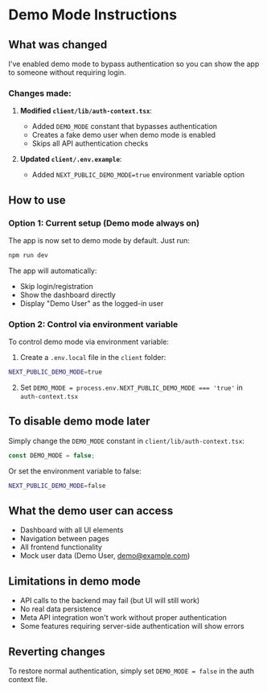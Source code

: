 # Demo Mode Instructions

## What was changed

I've enabled demo mode to bypass authentication so you can show the app to someone without requiring login.

### Changes made:

1. **Modified `client/lib/auth-context.tsx`**:

   - Added `DEMO_MODE` constant that bypasses authentication
   - Creates a fake demo user when demo mode is enabled
   - Skips all API authentication checks

2. **Updated `client/.env.example`**:
   - Added `NEXT_PUBLIC_DEMO_MODE=true` environment variable option

## How to use

### Option 1: Current setup (Demo mode always on)

The app is now set to demo mode by default. Just run:

```bash
npm run dev
```

The app will automatically:

- Skip login/registration
- Show the dashboard directly
- Display "Demo User" as the logged-in user

### Option 2: Control via environment variable

To control demo mode via environment variable:

1. Create a `.env.local` file in the `client` folder:

```bash
NEXT_PUBLIC_DEMO_MODE=true
```

2. Set `DEMO_MODE = process.env.NEXT_PUBLIC_DEMO_MODE === 'true'` in `auth-context.tsx`

## To disable demo mode later

Simply change the `DEMO_MODE` constant in `client/lib/auth-context.tsx`:

```typescript
const DEMO_MODE = false;
```

Or set the environment variable to false:

```bash
NEXT_PUBLIC_DEMO_MODE=false
```

## What the demo user can access

- Dashboard with all UI elements
- Navigation between pages
- All frontend functionality
- Mock user data (Demo User, demo@example.com)

## Limitations in demo mode

- API calls to the backend may fail (but UI will still work)
- No real data persistence
- Meta API integration won't work without proper authentication
- Some features requiring server-side authentication will show errors

## Reverting changes

To restore normal authentication, simply set `DEMO_MODE = false` in the auth context file.
